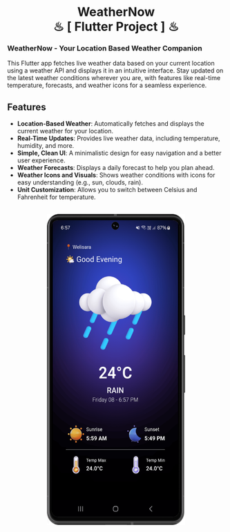 <h1 align="center" >  WeatherNow <br> ♨ [ Flutter  Project ] ♨</h1>


###  WeatherNow - Your Location Based Weather Companion

This Flutter app fetches live weather data based on your current location using a weather API and displays it in an intuitive interface. Stay updated on the latest weather conditions wherever you are, with features like real-time temperature, forecasts, and weather icons for a seamless experience.

## Features

- **Location-Based Weather**: Automatically fetches and displays the current weather for your location.
- **Real-Time Updates**: Provides live weather data, including temperature, humidity, and more.
- **Simple, Clean UI**: A minimalistic design for easy navigation and a better user experience.
- **Weather Forecasts**: Displays a daily forecast to help you plan ahead.
- **Weather Icons and Visuals**: Shows weather conditions with icons for easy understanding (e.g., sun, clouds, rain).
- **Unit Customization**: Allows you to switch between Celsius and Fahrenheit for temperature.

<br>

<div align="center">

<img src="./_archive/screenshots/screen_home.png" width="320" height="720" />
<br>

</div>